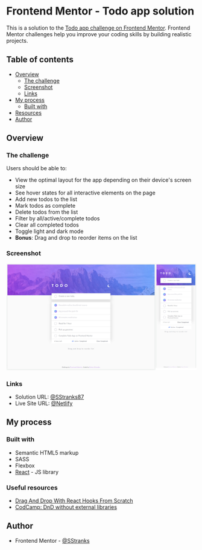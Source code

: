 # Frontend Mentor - Todo app solution

This is a solution to the [Todo app challenge on Frontend Mentor](https://www.frontendmentor.io/challenges/todo-app-Su1_KokOW). Frontend Mentor challenges help you improve your coding skills by building realistic projects.

## Table of contents

- [Overview](#overview)
  - [The challenge](#the-challenge)
  - [Screenshot](#screenshot)
  - [Links](#links)
- [My process](#my-process)
  - [Built with](#built-with)
- [Resources](#resources)
- [Author](#author)

## Overview

### The challenge

Users should be able to:

- View the optimal layout for the app depending on their device's screen size
- See hover states for all interactive elements on the page
- Add new todos to the list
- Mark todos as complete
- Delete todos from the list
- Filter by all/active/complete todos
- Clear all completed todos
- Toggle light and dark mode
- **Bonus**: Drag and drop to reorder items on the list

### Screenshot

![](./screenshot.jpg)

### Links

- Solution URL: [@SStranks87](https://github.com/SStranks/MyFirstRepository/tree/master/FrontEndMentor/30_todo_app)
- Live Site URL: [@Netlify](https://modest-rosalind-55ee5b.netlify.app/)

## My process

### Built with

- Semantic HTML5 markup
- SASS
- Flexbox
- [React](https://reactjs.org/) - JS library

### Useful resources

- [Drag And Drop With React Hooks From Scratch](https://www.youtube.com/watch?v=Q1PYQPK9TaM)
- [CodCamp: DnD without external libraries](https://www.freecodecamp.org/news/reactjs-implement-drag-and-drop-feature-without-using-external-libraries-ad8994429f1a/)

## Author

- Frontend Mentor - [@SStranks](https://www.frontendmentor.io/profile/SStranks)
